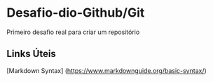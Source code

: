 # Desafio-dio-Github/Git
Primeiro desafio real para criar um repositório

## Links Úteis

[Markdown Syntax] (https://www.markdownguide.org/basic-syntax/)
